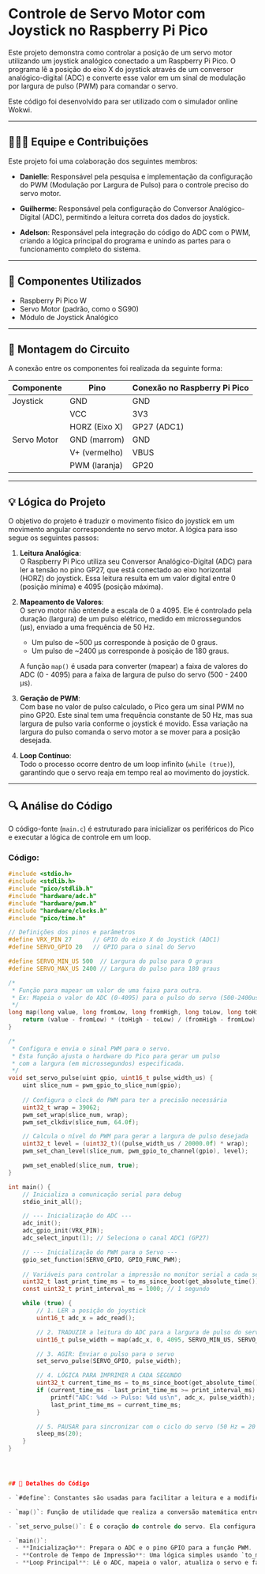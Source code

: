 # Controle de Servo Motor com Joystick no Raspberry Pi Pico

Este projeto demonstra como controlar a posição de um servo motor utilizando um joystick analógico conectado a um Raspberry Pi Pico. O programa lê a posição do eixo X do joystick através de um conversor analógico-digital (ADC) e converte esse valor em um sinal de modulação por largura de pulso (PWM) para comandar o servo.

Este código foi desenvolvido para ser utilizado com o simulador online Wokwi.

---

## 🧑‍🤝‍🧑 Equipe e Contribuições

Este projeto foi uma colaboração dos seguintes membros:

- **Danielle**: Responsável pela pesquisa e implementação da configuração do PWM (Modulação por Largura de Pulso) para o controle preciso do servo motor.

- **Guilherme**: Responsável pela configuração do Conversor Analógico-Digital (ADC), permitindo a leitura correta dos dados do joystick.

- **Adelson**: Responsável pela integração do código do ADC com o PWM, criando a lógica principal do programa e unindo as partes para o funcionamento completo do sistema.

---

## 🧰 Componentes Utilizados

- Raspberry Pi Pico W  
- Servo Motor (padrão, como o SG90)  
- Módulo de Joystick Analógico  

---

## 🔌 Montagem do Circuito

A conexão entre os componentes foi realizada da seguinte forma:

| Componente   | Pino         | Conexão no Raspberry Pi Pico |
|--------------|--------------|------------------------------|
| Joystick     | GND          | GND                          |
|              | VCC          | 3V3                          |
|              | HORZ (Eixo X)| GP27 (ADC1)                  |
| Servo Motor  | GND (marrom) | GND                          |
|              | V+ (vermelho)| VBUS                         |
|              | PWM (laranja)| GP20                         |

---

## 💡 Lógica do Projeto

O objetivo do projeto é traduzir o movimento físico do joystick em um movimento angular correspondente no servo motor. A lógica para isso segue os seguintes passos:

1. **Leitura Analógica**:  
   O Raspberry Pi Pico utiliza seu Conversor Analógico-Digital (ADC) para ler a tensão no pino GP27, que está conectado ao eixo horizontal (HORZ) do joystick. Essa leitura resulta em um valor digital entre 0 (posição mínima) e 4095 (posição máxima).

2. **Mapeamento de Valores**:  
   O servo motor não entende a escala de 0 a 4095. Ele é controlado pela duração (largura) de um pulso elétrico, medido em microssegundos (µs), enviado a uma frequência de 50 Hz.

   - Um pulso de ~500 µs corresponde à posição de 0 graus.  
   - Um pulso de ~2400 µs corresponde à posição de 180 graus.

   A função `map()` é usada para converter (mapear) a faixa de valores do ADC (0 - 4095) para a faixa de largura de pulso do servo (500 - 2400 µs).

3. **Geração de PWM**:  
   Com base no valor de pulso calculado, o Pico gera um sinal PWM no pino GP20. Este sinal tem uma frequência constante de 50 Hz, mas sua largura de pulso varia conforme o joystick é movido. Essa variação na largura do pulso comanda o servo motor a se mover para a posição desejada.

4. **Loop Contínuo**:  
   Todo o processo ocorre dentro de um loop infinito (`while (true)`), garantindo que o servo reaja em tempo real ao movimento do joystick.

---

## 🔍 Análise do Código

O código-fonte (`main.c`) é estruturado para inicializar os periféricos do Pico e executar a lógica de controle em um loop.

### Código:

```c
#include <stdio.h>
#include <stdlib.h>
#include "pico/stdlib.h"
#include "hardware/adc.h"
#include "hardware/pwm.h"
#include "hardware/clocks.h"
#include "pico/time.h"

// Definições dos pinos e parâmetros
#define VRX_PIN 27      // GPIO do eixo X do Joystick (ADC1)
#define SERVO_GPIO 20   // GPIO para o sinal do Servo

#define SERVO_MIN_US 500  // Largura do pulso para 0 graus
#define SERVO_MAX_US 2400 // Largura do pulso para 180 graus

/*
 * Função para mapear um valor de uma faixa para outra.
 * Ex: Mapeia o valor do ADC (0-4095) para o pulso do servo (500-2400us).
 */
long map(long value, long fromLow, long fromHigh, long toLow, long toHigh) {
    return (value - fromLow) * (toHigh - toLow) / (fromHigh - fromLow) + toLow;
}

/*
 * Configura e envia o sinal PWM para o servo.
 * Esta função ajusta o hardware do Pico para gerar um pulso
 * com a largura (em microssegundos) especificada.
 */
void set_servo_pulse(uint gpio, uint16_t pulse_width_us) {
    uint slice_num = pwm_gpio_to_slice_num(gpio);
    
    // Configura o clock do PWM para ter a precisão necessária
    uint32_t wrap = 39062;
    pwm_set_wrap(slice_num, wrap);
    pwm_set_clkdiv(slice_num, 64.0f);

    // Calcula o nível do PWM para gerar a largura de pulso desejada
    uint32_t level = (uint32_t)((pulse_width_us / 20000.0f) * wrap);
    pwm_set_chan_level(slice_num, pwm_gpio_to_channel(gpio), level);

    pwm_set_enabled(slice_num, true);
}

int main() {
    // Inicializa a comunicação serial para debug
    stdio_init_all();

    // --- Inicialização do ADC ---
    adc_init();
    adc_gpio_init(VRX_PIN);
    adc_select_input(1); // Seleciona o canal ADC1 (GP27)

    // --- Inicialização do PWM para o Servo ---
    gpio_set_function(SERVO_GPIO, GPIO_FUNC_PWM);
    
    // Variáveis para controlar a impressão no monitor serial a cada segundo
    uint32_t last_print_time_ms = to_ms_since_boot(get_absolute_time());
    const uint32_t print_interval_ms = 1000; // 1 segundo

    while (true) {
        // 1. LER a posição do joystick
        uint16_t adc_x = adc_read();

        // 2. TRADUZIR a leitura do ADC para a largura de pulso do servo
        uint16_t pulse_width = map(adc_x, 0, 4095, SERVO_MIN_US, SERVO_MAX_US);

        // 3. AGIR: Enviar o pulso para o servo
        set_servo_pulse(SERVO_GPIO, pulse_width);

        // 4. LÓGICA PARA IMPRIMIR A CADA SEGUNDO
        uint32_t current_time_ms = to_ms_since_boot(get_absolute_time());
        if (current_time_ms - last_print_time_ms >= print_interval_ms) {
            printf("ADC: %4d -> Pulso: %4d us\n", adc_x, pulse_width);
            last_print_time_ms = current_time_ms;
        }

        // 5. PAUSAR para sincronizar com o ciclo do servo (50 Hz = 20 ms)
        sleep_ms(20);
    }
}




## 🧠 Detalhes do Código

- `#define`: Constantes são usadas para facilitar a leitura e a modificação dos pinos e parâmetros do servo.

- `map()`: Função de utilidade que realiza a conversão matemática entre as faixas de valores do ADC e do PWM.

- `set_servo_pulse()`: É o coração do controle do servo. Ela configura o periférico PWM do Pico (chamado de *slice*) com um divisor de clock e um valor de "wrap" para criar uma frequência de 50 Hz. Em seguida, ajusta o *level* do canal para definir a largura do pulso.

- `main()`:
  - **Inicialização**: Prepara o ADC e o pino GPIO para a função PWM.
  - **Controle de Tempo de Impressão**: Uma lógica simples usando `to_ms_since_boot` garante que os valores de debug (ADC e Pulso) sejam impressos no monitor serial apenas uma vez por segundo, tornando a saída legível.
  - **Loop Principal**: Lê o ADC, mapeia o valor, atualiza o servo e faz uma pequena pausa (`sleep_ms(20)`). Essa pausa é importante para sincronizar o loop com o período do sinal do servo (20 ms), otimizando o uso do processador.
